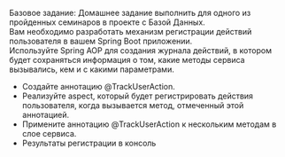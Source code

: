 Базовое задание:
Домашнее задание выполнить для одного из пройденных семинаров в проекте с Базой Данных.  
Вам необходимо разработать механизм регистрации действий пользователя в вашем Spring Boot приложении.  
Используйте Spring AOP для создания журнала действий, в котором будет сохраняться информация о том,
какие методы сервиса вызывались, кем и с какими параметрами.

- Создайте аннотацию @TrackUserAction.
- Реализуйте aspect, который будет регистрировать действия пользователя,
когда вызывается метод, отмеченный этой аннотацией.
- Примените аннотацию @TrackUserAction к нескольким методам в слое сервиса.
- Результаты регистрации в консоль